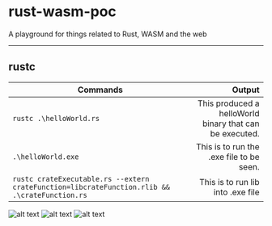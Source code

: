 # rust-wasm-poc
A playground for things related to Rust, WASM and the web

----------------------------------------------
## rustc 
| Commands                  | Output                                                            |                   
| ---------------------------------------------------------------------------------------------- | -----------------------------------------------------------------:|                   
| `rustc .\helloWorld.rs`   | This produced a helloWorld binary that can be executed.           |                     
| `.\helloWorld.exe`        | This is to run the .exe file to be seen.                          |                   
| `rustc crateExecutable.rs --extern crateFunction=libcrateFunction.rlib && .\crateFunction.rs` | This is to run lib into .exe file |

![alt text](https://i.imgur.com/5No412X.png "example to exe file helloWorld")
![alt text](https://i.imgur.com/mIaz0qr.png "example to exe file newPerson")
![alt text](https://i.imgur.com/cMOYHmP.png "example to exe file ifElseCounter")


